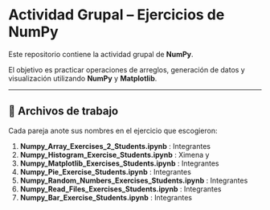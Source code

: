 # Actividad Grupal – Ejercicios de NumPy

Este repositorio contiene la actividad grupal de **NumPy**.

El objetivo es practicar operaciones de arreglos, generación de datos y visualización utilizando **NumPy** y **Matplotlib**.

---

## 📂 Archivos de trabajo

Cada pareja anote sus nombres en el ejercicio que escogieron:

1. **Numpy_Array_Exercises_2_Students.ipynb** : Integrantes
2. **Numpy_Histogram_Exercise_Students.ipynb** : Ximena y 
3. **Numpy_Matplotlib_Exercises_Students.ipynb** : Integrantes     
4. **Numpy_Pie_Exercise_Students.ipynb** : Integrantes  
5. **Numpy_Random_Numbers_Exercises_Students.ipynb** : Integrantes  
6. **Numpy_Read_Files_Exercises_Students.ipynb** : Integrantes  
7. **Numpy_Bar_Exercise_Students.ipynb** : Integrantes